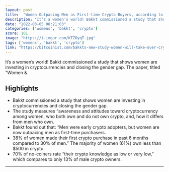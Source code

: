 ```yaml
---
layout: post
title:  "Women Outpacing Men as First-time Crypto Buyers, according to Study"
description: "It’s a women’s world! Bakkt commissioned a study that shows women are investing in cryptocurrencies and closing the gender gap. The paper, titled “Women &"
date: "2022-03-05 08:21:03"
categories: ['womens', 'bakkt', 'crypto']
score: 101
image: "https://i.imgur.com/KTZOyqT.jpg"
tags: ['womens', 'bakkt', 'crypto']
link: "https://bitcoinist.com/bakkts-new-study-women-will-take-over-crypto/"
---
```


It’s a women’s world! Bakkt commissioned a study that shows women are investing in cryptocurrencies and closing the gender gap. The paper, titled “Women &

## Highlights

- Bakkt commissioned a study that shows women are investing in cryptocurrencies and closing the gender gap.
- The study measures “awareness and attitudes toward cryptocurrency among women, who both own and do not own crypto, and, how it differs from men who own.
- Bakkt found out that: “Men were early crypto adopters, but women are now outpacing men as first-time purchasers.
- 38% of women made their first crypto purchase in past 6 months compared to 30% of men.” The majority of women (61%) own less than $500 in crypto.
- 70% of no-coiners rate “their crypto knowledge as low or very low,” which compares to only 13% of male crypto owners.

---
